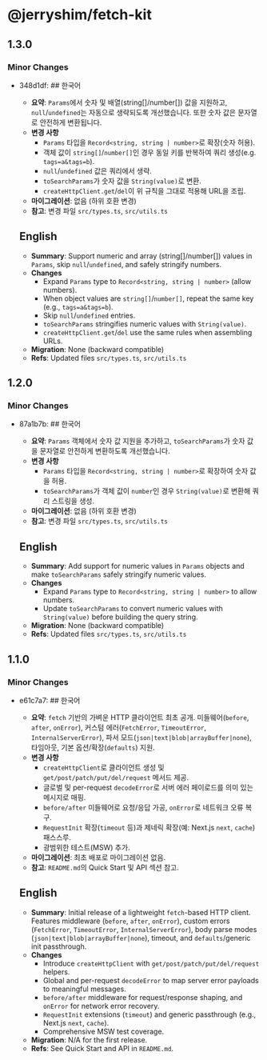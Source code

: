 # @jerryshim/fetch-kit

## 1.3.0

### Minor Changes

- 348d1df: ## 한국어
  - **요약**: `Params`에서 숫자 및 배열(string[]/number[]) 값을 지원하고, `null`/`undefined`는 자동으로 생략되도록 개선했습니다. 또한 숫자 값은 문자열로 안전하게 변환됩니다.
  - **변경 사항**
    - `Params` 타입을 `Record<string, string | number>`로 확장(숫자 허용).
    - 객체 값이 `string[]`/`number[]`인 경우 동일 키를 반복하여 쿼리 생성(e.g. `tags=a&tags=b`).
    - `null`/`undefined` 값은 쿼리에서 생략.
    - `toSearchParams`가 숫자 값을 `String(value)`로 변환.
    - `createHttpClient.get`/`del`이 위 규칙을 그대로 적용해 URL을 조립.
  - **마이그레이션**: 없음 (하위 호환 변경)
  - **참고**: 변경 파일 `src/types.ts`, `src/utils.ts`

  ## English
  - **Summary**: Support numeric and array (string[]/number[]) values in `Params`, skip `null`/`undefined`, and safely stringify numbers.
  - **Changes**
    - Expand `Params` type to `Record<string, string | number>` (allow numbers).
    - When object values are `string[]`/`number[]`, repeat the same key (e.g., `tags=a&tags=b`).
    - Skip `null`/`undefined` entries.
    - `toSearchParams` stringifies numeric values with `String(value)`.
    - `createHttpClient.get`/`del` use the same rules when assembling URLs.
  - **Migration**: None (backward compatible)
  - **Refs**: Updated files `src/types.ts`, `src/utils.ts`

## 1.2.0

### Minor Changes

- 87a1b7b: ## 한국어
  - **요약**: `Params` 객체에서 숫자 값 지원을 추가하고, `toSearchParams`가 숫자 값을 문자열로 안전하게 변환하도록 개선했습니다.
  - **변경 사항**
    - `Params` 타입을 `Record<string, string | number>`로 확장하여 숫자 값을 허용.
    - `toSearchParams`가 객체 값이 `number`인 경우 `String(value)`로 변환해 쿼리 스트링을 생성.
  - **마이그레이션**: 없음 (하위 호환 변경)
  - **참고**: 변경 파일 `src/types.ts`, `src/utils.ts`

  ## English
  - **Summary**: Add support for numeric values in `Params` objects and make `toSearchParams` safely stringify numeric values.
  - **Changes**
    - Expand `Params` type to `Record<string, string | number>` to allow numbers.
    - Update `toSearchParams` to convert numeric values with `String(value)` before building the query string.
  - **Migration**: None (backward compatible)
  - **Refs**: Updated files `src/types.ts`, `src/utils.ts`

## 1.1.0

### Minor Changes

- e61c7a7: ## 한국어
  - **요약**: `fetch` 기반의 가벼운 HTTP 클라이언트 최초 공개. 미들웨어(`before`, `after`, `onError`), 커스텀 에러(`FetchError`, `TimeoutError`, `InternalServerError`), 파서 모드(`json|text|blob|arrayBuffer|none`), 타임아웃, 기본 옵션/확장(`defaults`) 지원.
  - **변경 사항**
    - `createHttpClient`로 클라이언트 생성 및 `get/post/patch/put/del/request` 메서드 제공.
    - 글로벌 및 per-request `decodeError`로 서버 에러 페이로드를 의미 있는 메시지로 매핑.
    - `before/after` 미들웨어로 요청/응답 가공, `onError`로 네트워크 오류 복구.
    - `RequestInit` 확장(`timeout` 등)과 제네릭 확장(예: Next.js `next`, `cache`) 패스스루.
    - 광범위한 테스트(MSW) 추가.
  - **마이그레이션**: 최초 배포로 마이그레이션 없음.
  - **참고**: `README.md`의 Quick Start 및 API 섹션 참고.

  ## English
  - **Summary**: Initial release of a lightweight `fetch`-based HTTP client. Features middleware (`before`, `after`, `onError`), custom errors (`FetchError`, `TimeoutError`, `InternalServerError`), body parse modes (`json|text|blob|arrayBuffer|none`), timeout, and `defaults`/generic init passthrough.
  - **Changes**
    - Introduce `createHttpClient` with `get/post/patch/put/del/request` helpers.
    - Global and per-request `decodeError` to map server error payloads to meaningful messages.
    - `before/after` middleware for request/response shaping, and `onError` for network error recovery.
    - `RequestInit` extensions (`timeout`) and generic passthrough (e.g., Next.js `next`, `cache`).
    - Comprehensive MSW test coverage.
  - **Migration**: N/A for the first release.
  - **Refs**: See Quick Start and API in `README.md`.
